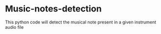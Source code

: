 # Music-notes-detection
This python code will detect the musical note present in a given instrument audio file
